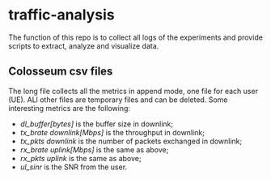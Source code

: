 # traffic-analysis

The function of this repo is to collect all logs of the experiments and provide scripts to extract, analyze and visualize data.

## Colosseum csv files

The long file collects all the metrics in append mode, one file for each user (UE). ALl other files are temporary files and can be deleted. Some interesting metrics are the following:

- _dl_buffer[bytes]_ is the buffer size in downlink;
- _tx_brate downlink[Mbps]_ is the throughput in downlink;
- _tx_pkts downlink_ is the number of packets exchanged in downlink;
- _rx_brate uplink[Mbps]_ is the same as above;
- _rx_pkts uplink_ is the same as above;
- _ul_sinr_ is the SNR from the user.
